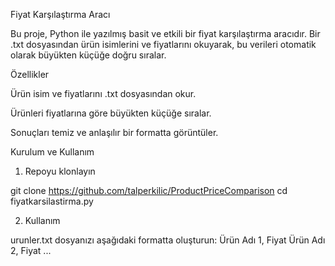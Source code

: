 Fiyat Karşılaştırma Aracı

Bu proje, Python ile yazılmış basit ve etkili bir fiyat karşılaştırma aracıdır. Bir .txt dosyasından ürün isimlerini ve fiyatlarını okuyarak, bu verileri otomatik olarak büyükten küçüğe doğru sıralar.

Özellikler

Ürün isim ve fiyatlarını .txt dosyasından okur.

Ürünleri fiyatlarına göre büyükten küçüğe sıralar.

Sonuçları temiz ve anlaşılır bir formatta görüntüler.

Kurulum ve Kullanım

1. Repoyu klonlayın

git clone https://github.com/talperkilic/ProductPriceComparison
cd fiyatkarsilastirma.py

2. Kullanım

urunler.txt dosyanızı aşağıdaki formatta oluşturun:
Ürün Adı 1, Fiyat
Ürün Adı 2, Fiyat
...
